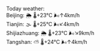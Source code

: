 Today weather:  
Beijing: 🌦   🌡️+23°C 🌬️↑4km/h  
Tianjin: 🌫  🌡️+25°C 🌬️↙4km/h  
Shijiazhuang: 🌦   🌡️+23°C 🌬️↘9km/h  
Tangshan: ⛅️  🌡️+24°C 🌬️↑4km/h  
